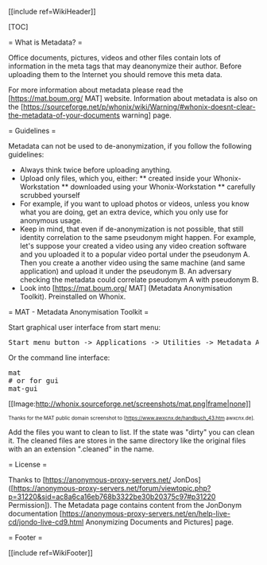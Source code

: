 [[include ref=WikiHeader]]

[TOC]

= What is Metadata? =

Office documents, pictures, videos and other files contain lots of information in the meta tags that may deanonymize their author. Before uploading them to the Internet you should remove this meta data.

For more information about metadata please read the [https://mat.boum.org/ MAT] website. Information about metadata is also on the [https://sourceforge.net/p/whonix/wiki/Warning/#whonix-doesnt-clear-the-metadata-of-your-documents warning] page.

= Guidelines =

Metadata can not be used to de-anonymization, if you follow the following guidelines:

* Always think twice before uploading anything.
* Upload only files, which you, either:
** created inside your Whonix-Workstation
** downloaded using your Whonix-Workstation
** carefully scrubbed yourself
* For example, if you want to upload photos or videos, unless you know what you are doing, get an extra device, which you only use for anonymous usage.
* Keep in mind, that even if de-anonymization is not possible, that still identity correlation to the same pseudonym might happen. For example, let's suppose your created a video using any video creation software and you uploaded it to a popular video portal under the pseudonym A. Then you create a another video using the same machine (and same application) and upload it under the pseudonym B. An adversary checking the metadata could correlate pseudonym A with pseudonym B.
* Look into [https://mat.boum.org/ MAT] (Metadata Anonymisation Toolkit). Preinstalled on Whonix.

= MAT - Metadata Anonymisation Toolkit =

Start graphical user interface from start menu:

<pre>Start menu button -&gt; Applications -&gt; Utilities -&gt; Metadata Anonymisation Toolkit</pre>
Or the command line interface:

<pre>mat
# or for gui
mat-gui</pre>
[[Image:http://whonix.sourceforge.net/screenshots/mat.png|frame|none]]

<font size="-3">Thanks for the MAT public domain screenshot to [https://www.awxcnx.de/handbuch_43.htm awxcnx.de].</font>

Add the files you want to clean to list. If the state was &quot;dirty&quot; you can clean it. The cleaned files are stores in the same directory like the original files with an an extension &quot;.cleaned&quot; in the name.

= License =

Thanks to [https://anonymous-proxy-servers.net/ JonDos] ([https://anonymous-proxy-servers.net/forum/viewtopic.php?p=31220&sid=ac8a6ca16eb768b3322be30b20375c97#p31220 Permission]). The Metadata page contains content from the JonDonym documentation [https://anonymous-proxy-servers.net/en/help-live-cd/jondo-live-cd9.html Anonymizing Documents and Pictures] page.

= Footer =

[[include ref=WikiFooter]]

